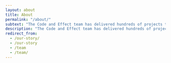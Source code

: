 ```yaml
---
layout: about
title: About
permalink: "/about/"
subtext: "The Code and Effect team has delivered hundreds of projects together since 2007."
description: "The Code and Effect team has delivered hundreds of projects together since 2007."
redirect_from:
  - /our-story/
  - /our-story
  - /team
  - /team/
---
```

